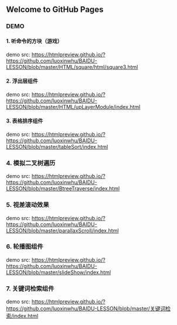 ## Welcome to GitHub Pages


### DEMO


#### 1. 听命令的方块（游戏）
demo src: https://htmlpreview.github.io/?https://github.com/luoxinwhu/BAIDU-LESSON/blob/master/HTML/square/html/square3.html

#### 2. 浮出层组件
demo src: https://htmlpreview.github.io/?https://github.com/luoxinwhu/BAIDU-LESSON/blob/master/HTML/upLayerModule/index.html

#### 3. 表格排序组件
demo src: https://htmlpreview.github.io/?https://github.com/luoxinwhu/BAIDU-LESSON/blob/master/tableSort/index.html

### 4. 模拟二叉树遍历
demo src: https://htmlpreview.github.io/?https://github.com/luoxinwhu/BAIDU-LESSON/blob/master/BtreeTraverse/index.html

### 5. 视差滚动效果
demo src: https://htmlpreview.github.io/?https://github.com/luoxinwhu/BAIDU-LESSON/blob/master/parallaxScroll/index.html

### 6. 轮播图组件
demo src: https://htmlpreview.github.io/?https://github.com/luoxinwhu/BAIDU-LESSON/blob/master/slideShow/index.html

### 7. 关键词检索组件
demo src: https://htmlpreview.github.io/?https://github.com/luoxinwhu/BAIDU-LESSON/blob/master/关键词检索/index.html

